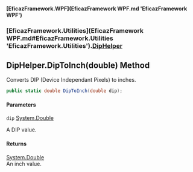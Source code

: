 #### [EficazFramework.WPF](EficazFramework WPF.md 'EficazFramework WPF')
### [EficazFramework.Utilities](EficazFramework WPF.md#EficazFramework.Utilities 'EficazFramework.Utilities').[DipHelper](EficazFramework.Utilities/DipHelper.md 'EficazFramework.Utilities.DipHelper')

## DipHelper.DipToInch(double) Method

Converts DIP (Device Independant Pixels) to inches.

```csharp
public static double DipToInch(double dip);
```
#### Parameters

<a name='EficazFramework.Utilities.DipHelper.DipToInch(double).dip'></a>

`dip` [System.Double](https://docs.microsoft.com/en-us/dotnet/api/System.Double 'System.Double')

A DIP value.

#### Returns
[System.Double](https://docs.microsoft.com/en-us/dotnet/api/System.Double 'System.Double')  
An inch value.